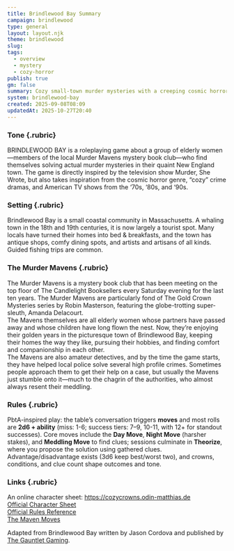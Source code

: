 ```yaml
---
title: Brindlewood Bay Summary
campaign: brindlewood
type: general
layout: layout.njk
theme: brindlewood
slug:
tags:
  - overview
  - mystery
  - cozy-horror
publish: true
gm: false
summary: Cozy small-town murder mysteries with a creeping cosmic horror undercurrent.
system: brindlewood-bay
created: 2025-09-08T08:09
updatedAt: 2025-10-27T20:40
---
```


### Tone {.rubric}
BRINDLEWOOD BAY is a roleplaying game about a group of elderly women—members of the local Murder Mavens mystery book club—who find themselves solving actual murder mysteries in their quaint New England town. The game is directly inspired by the television show Murder, She Wrote, but also takes inspiration from the cosmic horror genre, “cozy” crime dramas, and American TV shows from the ‘70s, ‘80s, and ‘90s.

### Setting {.rubric}
Brindlewood Bay is a small coastal community in Massachusetts. A whaling town in the 18th and 19th centuries, it is now largely a tourist spot. Many locals have turned their homes into bed & breakfasts, and the town has antique shops, comfy dining spots, and artists and artisans of all kinds. Guided fishing trips are common.

### The Murder Mavens {.rubric}
The Murder Mavens is a mystery book club that has been meeting on the top floor of The Candlelight Booksellers every Saturday evening for the last ten years. The Murder Mavens are particularly fond of The Gold Crown Mysteries series by Robin Masterson, featuring the globe-trotting super-sleuth, Amanda Delacourt.  
The Mavens themselves are all elderly women whose partners have passed away and whose children have long flown the nest. Now, they’re enjoying their golden years in the picturesque town of Brindlewood Bay, keeping their homes the way they like, pursuing their hobbies, and finding comfort and companionship in each other.  
The Mavens are also amateur detectives, and by the time the game starts, they have helped local police solve several high profile crimes. Sometimes people approach them to get their help on a case, but usually the Mavens just stumble onto it—much to the chagrin of the authorities, who almost always resent their meddling.

### Rules {.rubric}
PbtA-inspired play: the table’s conversation triggers **moves** and most rolls are **2d6 + ability** (miss: 1-6; success tiers: 7–9, 10-11, with 12+ for standout successes). Core moves include the **Day Move**, **Night Move** (harsher stakes), and **Meddling Move** to find clues; sessions culminate in **Theorize**, where you propose the solution using gathered clues. Advantage/disadvantage exists (3d6 keep best/worst two), and crowns, conditions, and clue count shape outcomes and tone.

### Links {.rubric}
An online character sheet: https://cozycrowns.odin-matthias.de  
[Official Character Sheet](/assets/pdfs/Brindlewood_Bay_character_sheet.pdf)  
[Official Rules Reference](/assets/pdfs/Brindlewood_Bay_reference.pdf)  
[The Maven Moves](/assets/pdfs/maven_moves.pdf)  

Adapted from Brindlewood Bay written by Jason Cordova and published by [The Gauntlet Gaming](https://www.gauntlet-rpg.com/brindlewood-bay.html).